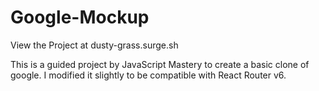 # Google-Mockup

View the Project at dusty-grass.surge.sh

This is a guided project by JavaScript Mastery to create a basic clone of google. I modified it slightly to be compatible with React Router v6. 
